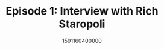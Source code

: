 ---
templateKey: podcast-episode
public: true
url: podcast/episode-1-interview-with-rich-starpoli
title: " Episode 1: Interview with Rich Staropoli "
description:  In our premiere episode, we go down the rabbit hole with Rich Staropoli, whose career reads like a Tom Clancy spy novel. He's the former White House CIO for the Department of Homeland Security and a special agent for the Secret Service for 25 years. He discusses what it was like to protect President George W. Bush on September 11th, his thoughts on the current state of technology at DHS, what cybersecurity risks our country faces, and the future of our election systems. 
date: 1591160400000
featuredimage: /img/podcast/EpisodeHeader_RStaropoli_Website.jpg
socialimage: https://www.orchid.com/assets/img/podcast/EpisodeHeader_RStaropoli.png
platformurls:
 - https://podcasts.apple.com/us/podcast/the-white-house-and-secret-service-with-rich-staropoli/id1516705670?i=1000476730329
 - https://open.spotify.com/episode/5sI4v0pnkGzu4iavZ00gWM
 - https://www.stitcher.com/show/follow-the-white-rabbit/episode/the-white-house-and-secret-service-with-rich-staropoli-70161420
 - https://www.deezer.com/us/episode/155907582
 - https://www.podbean.com/media/share/dir-39fbr-ad639f8
 - https://tunein.com/podcasts/Technology-Podcasts/Follow-the-White-Rabbit-p1330281/?topicId=145175409
---